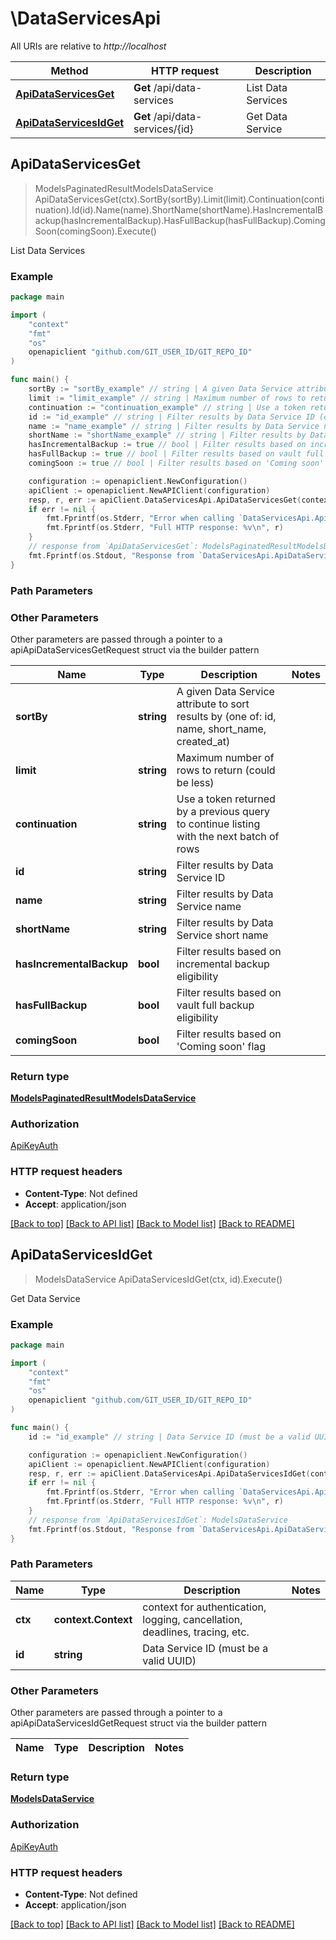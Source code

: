 # \DataServicesApi

All URIs are relative to *http://localhost*

Method | HTTP request | Description
------------- | ------------- | -------------
[**ApiDataServicesGet**](DataServicesApi.md#ApiDataServicesGet) | **Get** /api/data-services | List Data Services
[**ApiDataServicesIdGet**](DataServicesApi.md#ApiDataServicesIdGet) | **Get** /api/data-services/{id} | Get Data Service



## ApiDataServicesGet

> ModelsPaginatedResultModelsDataService ApiDataServicesGet(ctx).SortBy(sortBy).Limit(limit).Continuation(continuation).Id(id).Name(name).ShortName(shortName).HasIncrementalBackup(hasIncrementalBackup).HasFullBackup(hasFullBackup).ComingSoon(comingSoon).Execute()

List Data Services



### Example

```go
package main

import (
    "context"
    "fmt"
    "os"
    openapiclient "github.com/GIT_USER_ID/GIT_REPO_ID"
)

func main() {
    sortBy := "sortBy_example" // string | A given Data Service attribute to sort results by (one of: id, name, short_name, created_at) (optional)
    limit := "limit_example" // string | Maximum number of rows to return (could be less) (optional)
    continuation := "continuation_example" // string | Use a token returned by a previous query to continue listing with the next batch of rows (optional)
    id := "id_example" // string | Filter results by Data Service ID (optional)
    name := "name_example" // string | Filter results by Data Service name (optional)
    shortName := "shortName_example" // string | Filter results by Data Service short name (optional)
    hasIncrementalBackup := true // bool | Filter results based on incremental backup eligibility (optional)
    hasFullBackup := true // bool | Filter results based on vault full backup eligibility (optional)
    comingSoon := true // bool | Filter results based on 'Coming soon' flag (optional)

    configuration := openapiclient.NewConfiguration()
    apiClient := openapiclient.NewAPIClient(configuration)
    resp, r, err := apiClient.DataServicesApi.ApiDataServicesGet(context.Background()).SortBy(sortBy).Limit(limit).Continuation(continuation).Id(id).Name(name).ShortName(shortName).HasIncrementalBackup(hasIncrementalBackup).HasFullBackup(hasFullBackup).ComingSoon(comingSoon).Execute()
    if err != nil {
        fmt.Fprintf(os.Stderr, "Error when calling `DataServicesApi.ApiDataServicesGet``: %v\n", err)
        fmt.Fprintf(os.Stderr, "Full HTTP response: %v\n", r)
    }
    // response from `ApiDataServicesGet`: ModelsPaginatedResultModelsDataService
    fmt.Fprintf(os.Stdout, "Response from `DataServicesApi.ApiDataServicesGet`: %v\n", resp)
}
```

### Path Parameters



### Other Parameters

Other parameters are passed through a pointer to a apiApiDataServicesGetRequest struct via the builder pattern


Name | Type | Description  | Notes
------------- | ------------- | ------------- | -------------
 **sortBy** | **string** | A given Data Service attribute to sort results by (one of: id, name, short_name, created_at) | 
 **limit** | **string** | Maximum number of rows to return (could be less) | 
 **continuation** | **string** | Use a token returned by a previous query to continue listing with the next batch of rows | 
 **id** | **string** | Filter results by Data Service ID | 
 **name** | **string** | Filter results by Data Service name | 
 **shortName** | **string** | Filter results by Data Service short name | 
 **hasIncrementalBackup** | **bool** | Filter results based on incremental backup eligibility | 
 **hasFullBackup** | **bool** | Filter results based on vault full backup eligibility | 
 **comingSoon** | **bool** | Filter results based on &#39;Coming soon&#39; flag | 

### Return type

[**ModelsPaginatedResultModelsDataService**](ModelsPaginatedResultModelsDataService.md)

### Authorization

[ApiKeyAuth](../README.md#ApiKeyAuth)

### HTTP request headers

- **Content-Type**: Not defined
- **Accept**: application/json

[[Back to top]](#) [[Back to API list]](../README.md#documentation-for-api-endpoints)
[[Back to Model list]](../README.md#documentation-for-models)
[[Back to README]](../README.md)


## ApiDataServicesIdGet

> ModelsDataService ApiDataServicesIdGet(ctx, id).Execute()

Get Data Service



### Example

```go
package main

import (
    "context"
    "fmt"
    "os"
    openapiclient "github.com/GIT_USER_ID/GIT_REPO_ID"
)

func main() {
    id := "id_example" // string | Data Service ID (must be a valid UUID)

    configuration := openapiclient.NewConfiguration()
    apiClient := openapiclient.NewAPIClient(configuration)
    resp, r, err := apiClient.DataServicesApi.ApiDataServicesIdGet(context.Background(), id).Execute()
    if err != nil {
        fmt.Fprintf(os.Stderr, "Error when calling `DataServicesApi.ApiDataServicesIdGet``: %v\n", err)
        fmt.Fprintf(os.Stderr, "Full HTTP response: %v\n", r)
    }
    // response from `ApiDataServicesIdGet`: ModelsDataService
    fmt.Fprintf(os.Stdout, "Response from `DataServicesApi.ApiDataServicesIdGet`: %v\n", resp)
}
```

### Path Parameters


Name | Type | Description  | Notes
------------- | ------------- | ------------- | -------------
**ctx** | **context.Context** | context for authentication, logging, cancellation, deadlines, tracing, etc.
**id** | **string** | Data Service ID (must be a valid UUID) | 

### Other Parameters

Other parameters are passed through a pointer to a apiApiDataServicesIdGetRequest struct via the builder pattern


Name | Type | Description  | Notes
------------- | ------------- | ------------- | -------------


### Return type

[**ModelsDataService**](ModelsDataService.md)

### Authorization

[ApiKeyAuth](../README.md#ApiKeyAuth)

### HTTP request headers

- **Content-Type**: Not defined
- **Accept**: application/json

[[Back to top]](#) [[Back to API list]](../README.md#documentation-for-api-endpoints)
[[Back to Model list]](../README.md#documentation-for-models)
[[Back to README]](../README.md)

